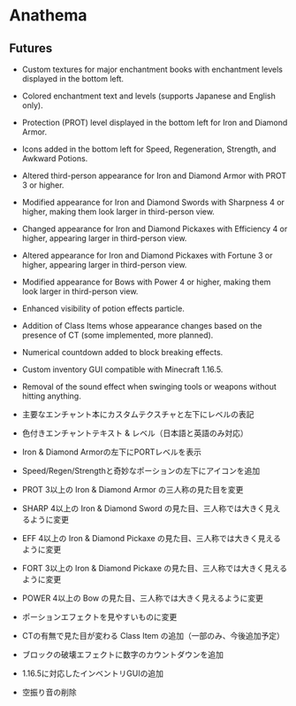 # Anathema

## Futures
- Custom textures for major enchantment books with enchantment levels displayed in the bottom left.
- Colored enchantment text and levels (supports Japanese and English only).
- Protection (PROT) level displayed in the bottom left for Iron and Diamond Armor.
- Icons added in the bottom left for Speed, Regeneration, Strength, and Awkward Potions.
- Altered third-person appearance for Iron and Diamond Armor with PROT 3 or higher.
- Modified appearance for Iron and Diamond Swords with Sharpness 4 or higher, making them look larger in third-person view.
- Changed appearance for Iron and Diamond Pickaxes with Efficiency 4 or higher, appearing larger in third-person view.
- Altered appearance for Iron and Diamond Pickaxes with Fortune 3 or higher, appearing larger in third-person view.
- Modified appearance for Bows with Power 4 or higher, making them look larger in third-person view.
- Enhanced visibility of potion effects particle.
- Addition of Class Items whose appearance changes based on the presence of CT (some implemented, more planned).
- Numerical countdown added to block breaking effects.
- Custom inventory GUI compatible with Minecraft 1.16.5.
- Removal of the sound effect when swinging tools or weapons without hitting anything.

- 主要なエンチャント本にカスタムテクスチャと左下にレベルの表記
- 色付きエンチャントテキスト & レベル（日本語と英語のみ対応）
- Iron & Diamond Armorの左下にPORTレベルを表示
- Speed/Regen/Strengthと奇妙なポーションの左下にアイコンを追加
- PROT 3以上の Iron & Diamond Armor の三人称の見た目を変更
- SHARP 4以上の Iron & Diamond Sword の見た目、三人称では大きく見えるように変更
- EFF 4以上の Iron & Diamond Pickaxe の見た目、三人称では大きく見えるように変更
- FORT 3以上の Iron & Diamond Pickaxe の見た目、三人称では大きく見えるように変更
- POWER 4以上の Bow の見た目、三人称では大きく見えるように変更
- ポーションエフェクトを見やすいものに変更
- CTの有無で見た目が変わる Class Item の追加（一部のみ、今後追加予定）
- ブロックの破壊エフェクトに数字のカウントダウンを追加
- 1.16.5に対応したインベントリGUIの追加
- 空振り音の削除